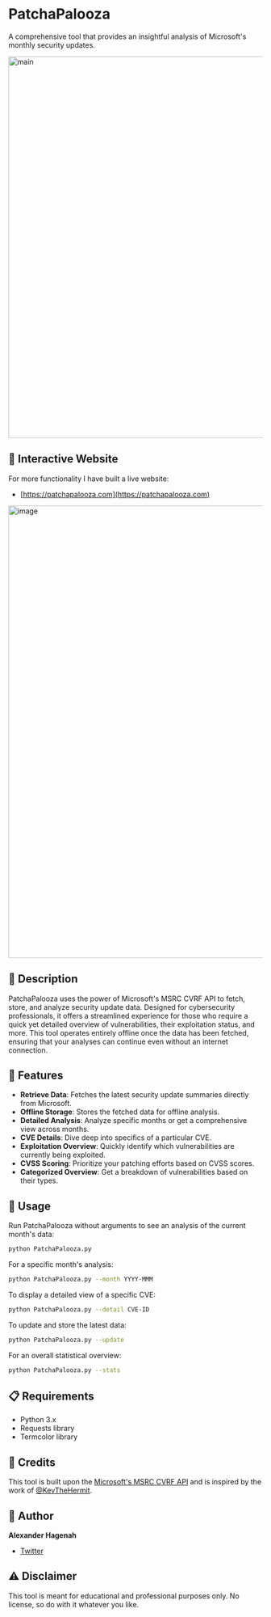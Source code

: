 # PatchaPalooza

A comprehensive tool that provides an insightful analysis of Microsoft's monthly security updates.

<img width="755" alt="main" src="https://github.com/xaitax/PatchaPalooza/assets/5014849/d393d964-6e78-4fa2-9d5f-3a968812f002">

## 🔗 Interactive Website

For more functionality I have built a live website: 
* [https://patchapalooza.com](https://patchapalooza.com)

<img width="895" alt="image" src="https://github.com/xaitax/PatchaPalooza/assets/5014849/d983410e-9b00-431f-8f33-d34c62fb9153">

## 📜 Description

PatchaPalooza uses the power of Microsoft's MSRC CVRF API to fetch, store, and analyze security update data. Designed for cybersecurity professionals, it offers a streamlined experience for those who require a quick yet detailed overview of vulnerabilities, their exploitation status, and more. This tool operates entirely offline once the data has been fetched, ensuring that your analyses can continue even without an internet connection.

## 🌟 Features

- **Retrieve Data**: Fetches the latest security update summaries directly from Microsoft.
- **Offline Storage**: Stores the fetched data for offline analysis.
- **Detailed Analysis**: Analyze specific months or get a comprehensive view across months.
- **CVE Details**: Dive deep into specifics of a particular CVE.
- **Exploitation Overview**: Quickly identify which vulnerabilities are currently being exploited.
- **CVSS Scoring**: Prioritize your patching efforts based on CVSS scores.
- **Categorized Overview**: Get a breakdown of vulnerabilities based on their types.

## 🚀 Usage

Run PatchaPalooza without arguments to see an analysis of the current month's data:
```bash
python PatchaPalooza.py
```

For a specific month's analysis:
```bash
python PatchaPalooza.py --month YYYY-MMM
```

To display a detailed view of a specific CVE:
```bash
python PatchaPalooza.py --detail CVE-ID
```

To update and store the latest data:
```bash
python PatchaPalooza.py --update
```

For an overall statistical overview:
```bash
python PatchaPalooza.py --stats
```

## 📋 Requirements

- Python 3.x
- Requests library
- Termcolor library

## 👏 Credits

This tool is built upon the [Microsoft's MSRC CVRF API](https://api.msrc.microsoft.com/cvrf/v2.0/swagger/index) and is inspired by the work of [@KevTheHermit](https://github.com/Immersive-Labs-Sec/msrc-api/tree/main).

## 📌 Author

**Alexander Hagenah**
- [Twitter](https://twitter.com/xaitax)

## ⚠️ Disclaimer

This tool is meant for educational and professional purposes only. No license, so do with it whatever you like.
